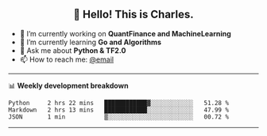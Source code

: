 <h2 align="center">👋 Hello! This is Charles.</h2>
<!--<p align="center">
  <a href="https://blog.athulcyriac.co">Blog</a> •
  <a href="https://twitter.com/athulcajay">Twitter</a>
</p>-->


- 🔭 I’m currently working on **QuantFinance and MachineLearning**
- 🌱 I’m currently learning **Go and Algorithms**
- 💬 Ask me about **Python & TF2.0**
- 📫 How to reach me: [@email](liuxinhe@outlook.com)

-------
📊 **Weekly development breakdown**
<!--START_SECTION:waka-->
```text
Python     2 hrs 22 mins   ████████████▓░░░░░░░░░░░░   51.28 % 
Markdown   2 hrs 13 mins   ████████████░░░░░░░░░░░░░   47.99 % 
JSON       1 min           ▒░░░░░░░░░░░░░░░░░░░░░░░░   00.72 % 
```
<!--END_SECTION:waka-->
-------
<!--**XinheLIU/XinheLIU** is a ✨ _special_ ✨ repository because its `README.md` (this file) appears on your GitHub profile.
